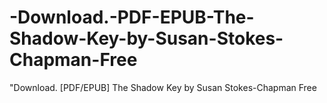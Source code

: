 # -Download.-PDF-EPUB-The-Shadow-Key-by-Susan-Stokes-Chapman-Free
"Download. [PDF/EPUB] The Shadow Key by Susan Stokes-Chapman Free
